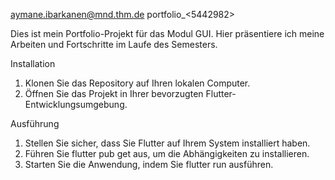 aymane.ibarkanen@mnd.thm.de
portfolio_<5442982>

Dies ist mein Portfolio-Projekt für das Modul GUI. Hier präsentiere ich meine Arbeiten und Fortschritte im Laufe des Semesters.

 Installation
 1. Klonen Sie das Repository auf Ihren lokalen Computer.
 2. Öffnen Sie das Projekt in Ihrer bevorzugten Flutter-Entwicklungsumgebung.

 Ausführung
 1. Stellen Sie sicher, dass Sie Flutter auf Ihrem System installiert haben.
 2. Führen Sie flutter pub get aus, um die Abhängigkeiten zu installieren.
 3. Starten Sie die Anwendung, indem Sie flutter run ausführen.

